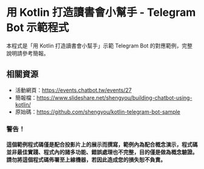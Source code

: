 # 用 Kotlin 打造讀書會小幫手 - Telegram Bot 示範程式

本程式是「用 Kotlin 打造讀書會小幫手」示範 Telegram Bot 的對應範例，完整說明請參考簡報。

## 相關資源

* 活動網頁：https://events.chatbot.tw/events/27
* 簡報檔：https://www.slideshare.net/shengyou/building-chatbot-using-kotlin/
* 原始碼：https://github.com/shengyou/kotlin-telegram-bot-sample

### 警告！

#### 這個範例程式碼僅是配合投影片上的展示而撰寫，範例內為配合概念演示，程式碼並非最佳實踐、程式內的諸多功能、錯誤處理也不完整，目的僅是做為概念驗證。請勿將這個程式碼佈署至上線機器，若因此造成您的損失恕不負責。
